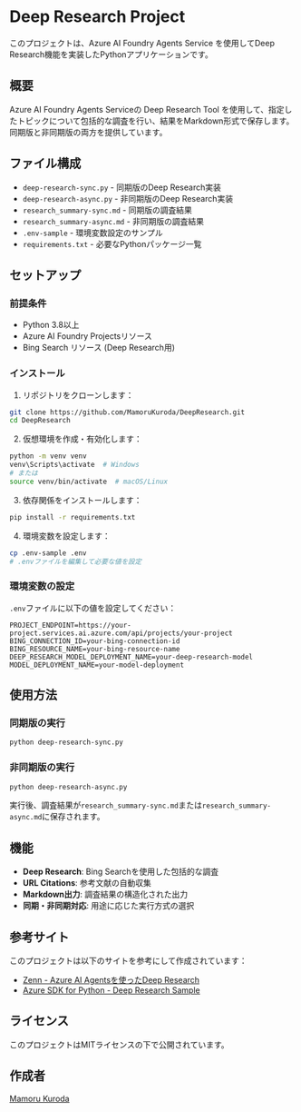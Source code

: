 # Deep Research Project

このプロジェクトは、Azure AI Foundry Agents Service を使用してDeep Research機能を実装したPythonアプリケーションです。

## 概要

Azure AI Foundry Agents Serviceの Deep Research Tool を使用して、指定したトピックについて包括的な調査を行い、結果をMarkdown形式で保存します。同期版と非同期版の両方を提供しています。

## ファイル構成

- `deep-research-sync.py` - 同期版のDeep Research実装
- `deep-research-async.py` - 非同期版のDeep Research実装
- `research_summary-sync.md` - 同期版の調査結果
- `research_summary-async.md` - 非同期版の調査結果
- `.env-sample` - 環境変数設定のサンプル
- `requirements.txt` - 必要なPythonパッケージ一覧

## セットアップ

### 前提条件

- Python 3.8以上
- Azure AI Foundry Projectsリソース
- Bing Search リソース (Deep Research用)

### インストール

1. リポジトリをクローンします：
```bash
git clone https://github.com/MamoruKuroda/DeepResearch.git
cd DeepResearch
```

2. 仮想環境を作成・有効化します：
```bash
python -m venv venv
venv\Scripts\activate  # Windows
# または
source venv/bin/activate  # macOS/Linux
```

3. 依存関係をインストールします：
```bash
pip install -r requirements.txt
```

4. 環境変数を設定します：
```bash
cp .env-sample .env
# .envファイルを編集して必要な値を設定
```

### 環境変数の設定

`.env`ファイルに以下の値を設定してください：

```
PROJECT_ENDPOINT=https://your-project.services.ai.azure.com/api/projects/your-project
BING_CONNECTION_ID=your-bing-connection-id
BING_RESOURCE_NAME=your-bing-resource-name
DEEP_RESEARCH_MODEL_DEPLOYMENT_NAME=your-deep-research-model
MODEL_DEPLOYMENT_NAME=your-model-deployment
```

## 使用方法

### 同期版の実行

```bash
python deep-research-sync.py
```

### 非同期版の実行

```bash
python deep-research-async.py
```

実行後、調査結果が`research_summary-sync.md`または`research_summary-async.md`に保存されます。

## 機能

- **Deep Research**: Bing Searchを使用した包括的な調査
- **URL Citations**: 参考文献の自動収集
- **Markdown出力**: 調査結果の構造化された出力
- **同期・非同期対応**: 用途に応じた実行方式の選択

## 参考サイト

このプロジェクトは以下のサイトを参考にして作成されています：

- [Zenn - Azure AI Agentsを使ったDeep Research](https://zenn.dev/microsoft/articles/19529991cd0653)
- [Azure SDK for Python - Deep Research Sample](https://github.com/Azure/azure-sdk-for-python/blob/main/sdk/ai/azure-ai-agents/samples/agents_async/sample_agents_deep_research_async.py)

## ライセンス

このプロジェクトはMITライセンスの下で公開されています。

## 作成者

[Mamoru Kuroda](https://github.com/MamoruKuroda)
